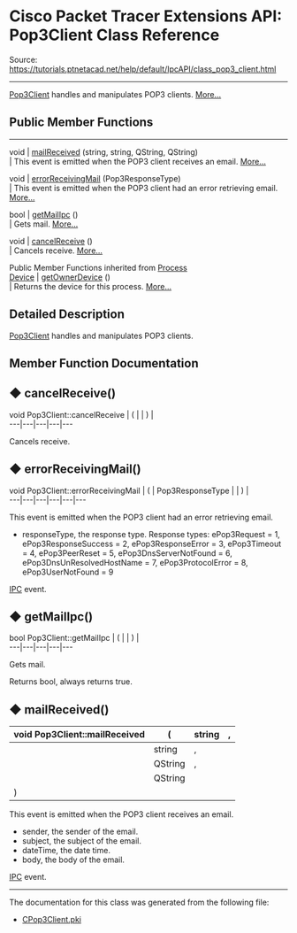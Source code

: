 # Cisco Packet Tracer Extensions API: Pop3Client Class Reference

Source: https://tutorials.ptnetacad.net/help/default/IpcAPI/class_pop3_client.html

---

[Pop3Client](class_pop3_client.html "Pop3Client handles and manipulates POP3 clients.") handles and manipulates POP3 clients. [More...](class_pop3_client.html#details)

##  Public Member Functions  
  
---  
void | [mailReceived](class_pop3_client.html#ac5f7f9d7b8c780fc33b5eebe04ddd4df) (string, string, QString, QString)  
| This event is emitted when the POP3 client receives an email. [More...](class_pop3_client.html#ac5f7f9d7b8c780fc33b5eebe04ddd4df)  
  
void | [errorReceivingMail](class_pop3_client.html#a321c84e97f3dccfee32707900119c600) (Pop3ResponseType)  
| This event is emitted when the POP3 client had an error retrieving email. [More...](class_pop3_client.html#a321c84e97f3dccfee32707900119c600)  
  
bool | [getMailIpc](class_pop3_client.html#a8fb0bcd2bbcf8b96bb625b70a9f91163) ()  
| Gets mail. [More...](class_pop3_client.html#a8fb0bcd2bbcf8b96bb625b70a9f91163)  
  
void | [cancelReceive](class_pop3_client.html#a1d23f3eee1e2a9a595ca76036d7e9e99) ()  
| Cancels receive. [More...](class_pop3_client.html#a1d23f3eee1e2a9a595ca76036d7e9e99)  
  
Public Member Functions inherited from [Process](class_process.html)  
[Device](class_device.html) | [getOwnerDevice](class_process.html#a9cc34f553b0325e0f4074301fd36b77b) ()  
| Returns the device for this process. [More...](class_process.html#a9cc34f553b0325e0f4074301fd36b77b)  
  
  
## Detailed Description

[Pop3Client](class_pop3_client.html "Pop3Client handles and manipulates POP3 clients.") handles and manipulates POP3 clients. 

## Member Function Documentation

## ◆ cancelReceive()

void Pop3Client::cancelReceive  | ( | | ) |   
---|---|---|---|---  
  
Cancels receive. 

## ◆ errorReceivingMail()

void Pop3Client::errorReceivingMail  | ( | Pop3ResponseType  | | ) |   
---|---|---|---|---|---  
  
This event is emitted when the POP3 client had an error retrieving email. 

  * responseType, the response type. Response types: ePop3Request = 1, ePop3ResponseSuccess = 2, ePop3ResponseError = 3, ePop3Timeout = 4, ePop3PeerReset = 5, ePop3DnsServerNotFound = 6, ePop3DnsUnResolvedHostName = 7, ePop3ProtocolError = 8, ePop3UserNotFound = 9



[IPC](class_i_p_c.html "IPC is the main entry point for all IPC functionality.") event. 

## ◆ getMailIpc()

bool Pop3Client::getMailIpc  | ( | | ) |   
---|---|---|---|---  
  
Gets mail. 

Returns
    bool, always returns true. 

## ◆ mailReceived()

void Pop3Client::mailReceived  | ( | string  | ,   
---|---|---|---  
|  | string  | ,   
|  | QString  | ,   
|  | QString  |   
| ) | |   
  
This event is emitted when the POP3 client receives an email. 

  * sender, the sender of the email. 
  * subject, the subject of the email. 
  * dateTime, the date time. 
  * body, the body of the email.



[IPC](class_i_p_c.html "IPC is the main entry point for all IPC functionality.") event. 

* * *

The documentation for this class was generated from the following file:

  * [CPop3Client.pki](_c_pop3_client_8pki.html)


